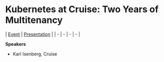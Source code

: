 # Kubernetes at Cruise: Two Years of Multitenancy

| [Event](https://sched.co/UaaO) | [Presentation](presentation/Kubernetes%20Multitenancy%20-%20Karl%20Isenberg%20-%20KubeCon%20NA%202019.pdf) |
| - | - | - | - |

**Speakers**
* Karl Isenberg, Cruise
